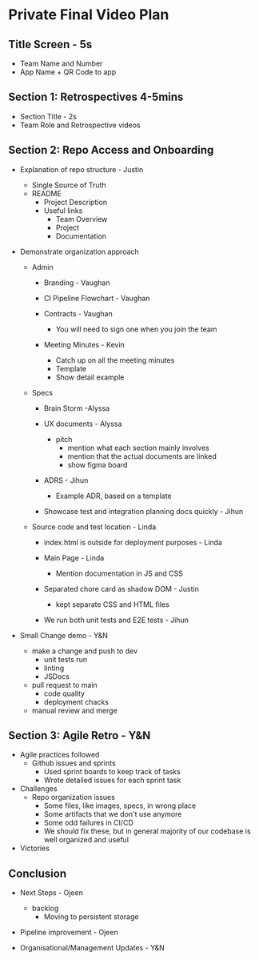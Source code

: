 # Private Final Video Plan

## Title Screen - 5s
  - Team Name and Number
  - App Name + QR Code to app
  
## Section 1: Retrospectives 4-5mins
  - Section Title - 2s
  - Team Role and Retrospective videos

## Section 2: Repo Access and Onboarding
  - Explanation of repo structure - Justin
    - Single Source of Truth
    - README
      - Project Description
      - Useful links
        - Team Overview
        - Project
        - Documentation
        
  - Demonstrate organization approach
    - Admin
      - Branding - Vaughan
      - CI Pipeline Flowchart - Vaughan
      - Contracts - Vaughan
        - You will need to sign one when you join the team
        
      - Meeting Minutes - Kevin
        - Catch up on all the meeting minutes
        - Template
        - Show detail example
       
    - Specs
      - Brain Storm -Alyssa
      - UX documents - Alyssa
        - pitch
          - mention what each section mainly involves
          - mention that the actual documents are linked
          - show figma board
          
      - ADRS - Jihun
        - Example ADR, based on a template
      - Showcase test and integration planning docs quickly - Jihun
      
    - Source code and test location - Linda
      - index.html is outside for deployment purposes - Linda
      - Main Page - Linda
        - Mention documentation in JS and CSS
        
      - Separated chore card as shadow DOM - Justin
        - kept separate CSS and HTML files
      
      - We run both unit tests and E2E tests - Jihun
   
  - Small Change demo - Y&N
    - make a change and push to dev
      - unit tests run
      - linting
      - JSDocs
    - pull request to main
      - code quality
      - deployment chacks
    - manual review and merge

## Section 3: Agile Retro - Y&N
  - Agile practices followed
    - Github issues and sprints
      - Used sprint boards to keep track of tasks
      - Wrote detailed issues for each sprint task
  - Challenges
    - Repo organization issues
      - Some files, like images, specs, in wrong place
      - Some artifacts that we don't use anymore
      - Some odd failures in CI/CD
      - We should fix these, but in general majority of our codebase is well organized and useful
  - Victories

## Conclusion
  - Next Steps - Ojeen
    - backlog
      - Moving to persistent storage     
  - Pipeline improvement - Ojeen
  
  - Organisational/Management Updates - Y&N
